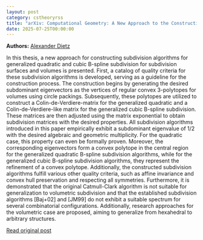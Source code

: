 ```yaml
---
layout: post
category: cstheoryrss
title: "arXiv: Computational Geometry: A New Approach to the Construction of Subdivision Algorithms"
date: 2025-07-25T00:00:00
---
```


**Authors:** [Alexander Dietz](https://dblp.uni-trier.de/search?q=Alexander+Dietz)

In this thesis, a new approach for constructing subdivision algorithms for
generalized quadratic and cubic B-spline subdivision for subdivision surfaces
and volumes is presented. First, a catalog of quality criteria for these
subdivision algorithms is developed, serving as a guideline for the
construction process.
The construction begins by generating the desired subdominant eigenvectors as
the vertices of regular convex 3-polytopes for volumes using circle packings.
Subsequently, these polytopes are utilized to construct a
Colin-de-Verdiere-matrix for the generalized quadratic and a
Colin-de-Verdiere-like matrix for the generalized cubic B-spline subdivision.
These matrices are then adjusted using the matrix exponential to obtain
subdivision matrices with the desired properties.
All subdivision algorithms introduced in this paper empirically exhibit a
subdominant eigenvalue of 1/2 with the desired algebraic and geometric
multiplicity. For the quadratic case, this property can even be formally
proven. Moreover, the corresponding eigenvectors form a convex polytope in the
central region for the generalized quadratic B-spline subdivision algorithms,
while for the generalized cubic B-spline subdivision algorithms, they represent
the refinement of a convex polytope. Additionally, the constructed subdivision
algorithms fulfill various other quality criteria, such as affine invariance
and convex hull preservation and respecting all symmetries. Furthermore, it is
demonstrated that the original Catmull-Clark algorithm is not suitable for
generalization to volumetric subdivision and that the established subdivision
algorithms [Baj+02] and [JM99] do not exhibit a suitable spectrum for several
combinatorial configurations. Additionally, research approaches for the
volumetric case are proposed, aiming to generalize from hexahedral to arbitrary
structures.

[Read original post](http://arxiv.org/abs/2507.20897v1)
